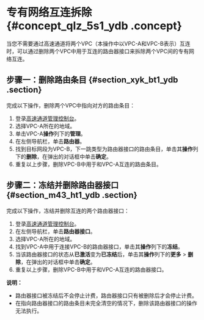 # 专有网络互连拆除 {#concept_qlz_5s1_ydb .concept}

当您不需要通过高速通道将两个VPC（本操作中以VPC-A和VPC-B表示）互连时，可以通过删除两个VPC中用于互连的路由器接口来拆除两个VPC间的专有网络互连。

## 步骤一：删除路由条目 {#section_xyk_bt1_ydb .section}

完成以下操作，删除两个VPC中指向对方的路由条目：

1.  登录[高速通道管理控制台](https://vpc.console.aliyun.com/expressConnect#/connection/cn-hangzhou/list)。
2.  选择VPC-A所在的地域。
3.  单击VPC-A**操作**列下的**管理**。
4.  在左侧导航栏，单击**路由器**。
5.  找到目标网段为VPC-B，下一跳类型为路由器接口的路由条目，单击其**操作**列下的**删除**，在弹出的对话框中单击**确定**。
6.  重复以上步骤，删除VPC-B中用于和VPC-A互连的路由条目。

## 步骤二：冻结并删除路由器接口 {#section_m43_ht1_ydb .section}

完成以下操作，冻结并删除互连的两个路由器接口：

1.  登录[高速通道管理控制台](https://vpc.console.aliyun.com/expressConnect#/connection/cn-hangzhou/list)。
2.  在左侧导航栏，单击**路由器接口**。
3.  选择VPC-A所在的地域。
4.  找到VPC-A中用于连接VPC-B的路由器接口，单击其**操作**列下的**冻结**。
5.  当该路由器接口的状态从**已激活**变为**已冻结**后，单击其**操作**列下的**更多** \> **删除**，在弹出的对话框中单击**确定**。
6.  重复以上步骤，删除VPC-B中用于和VPC-A互连的路由器接口。

**说明：** 

-   路由器接口被冻结后不会停止计费，路由器接口只有被删除后才会停止计费。
-   在指向路由器接口的路由条目未完全清空的情况下，删除该路由器接口的操作无法执行。

